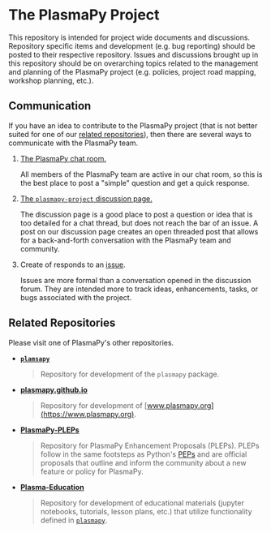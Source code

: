 # The PlasmaPy Project

This repository is intended for project wide documents and discussions.
Repository specific items and development (e.g. bug reporting) should be posted
to their respective repository.  Issues and discussions brought up in this repository
should be on overarching topics related to the management and planning of the 
PlasmaPy project (e.g. policies, project road mapping, workshop planning, etc.).

## Communication

If you have an idea to contribute to the PlasmaPy project (that is not better suited
for one of our [related repositories](#related-repositories)), then there are several 
ways to communicate with the PlasmaPy team.

1. [The PlasmaPy chat room.](https://app.element.io/#/room/#plasmapy:openastronomy.org)
   
   All members of the PlasmaPy team are active in our chat room, so this is the best
   place to post a "simple" question and get a quick response.

1. [The `plasmapy-project` discussion page.](https://github.com/PlasmaPy/plasmapy-project/discussions)
   
   The discussion page is a good place to post a question or idea that is too detailed
   for a chat thread, but does not reach the bar of an issue.  A post on our discussion
   page creates an open threaded post that allows for a back-and-forth conversation with
   the PlasmaPy team and community.

1. Create of responds to an [issue](https://github.com/PlasmaPy/plasmapy-project/issues).

   Issues are more formal than a conversation opened in the discussion forum.  They are
   intended more to track ideas, enhancements, tasks, or bugs associated with the
   project.

## Related Repositories

Please visit one of PlasmaPy's other repositories.

* **[`plamsapy`](https://github.com/PlasmaPy/plasmapy)**

  > Repository for development of the `plasmapy` package.

* **[plasmapy.github.io](https://github.com/PlasmaPy/plasmapy.github.io)**
  
  > Repository for development of [www.plasmapy.org](https://www.plasmapy.org).

* **[PlasmaPy-PLEPs](https://github.com/PlasmaPy/PlasmaPy-PLEPs)**
  
  > Repository for PlasmaPy Enhancement Proposals (PLEPs).  PLEPs follow in the same
    footsteps as Python's [PEPs](https://www.python.org/dev/peps/pep-0001/) and are 
    official proposals that outline and inform the community about a new feature
    or policy for PlasmaPy.

* **[Plasma-Education](https://github.com/PlasmaPy/Plasma-Education)**

  > Repository for development of educational materials (jupyter notebooks, tutorials, 
    lesson plans, etc.) that utilize functionality defined in 
    [`plasmapy`](https://github.com/PlasmaPy/plasmapy).
